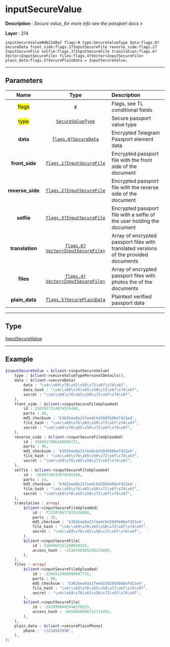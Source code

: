 # inputSecureValue

**Description** : *Secure value, for more info see the passport docs &raquo;*

**Layer** : 214

```tl
inputSecureValue#db21d0a7 flags:# type:SecureValueType data:flags.0?SecureData front_side:flags.1?InputSecureFile reverse_side:flags.2?InputSecureFile selfie:flags.3?InputSecureFile translation:flags.6?Vector<InputSecureFile> files:flags.4?Vector<InputSecureFile> plain_data:flags.5?SecurePlainData = InputSecureValue;
```

---

## Parameters

| Name | Type | Description |
| :---: | :---: | :--- |
| <mark>flags</mark> | [`#`](type/#) | Flags, see TL conditional fields |
| <mark>type</mark> | [`SecureValueType`](type/SecureValueType) | Secure passport value type |
| **data** | [`flags.0?SecureData`](type/SecureData) | Encrypted Telegram Passport element data |
| **front_side** | [`flags.1?InputSecureFile`](type/InputSecureFile) | Encrypted passport file with the front side of the document |
| **reverse_side** | [`flags.2?InputSecureFile`](type/InputSecureFile) | Encrypted passport file with the reverse side of the document |
| **selfie** | [`flags.3?InputSecureFile`](type/InputSecureFile) | Encrypted passport file with a selfie of the user holding the document |
| **translation** | [`flags.6?Vector<InputSecureFile>`](type/InputSecureFile) | Array of encrypted passport files with translated versions of the provided documents |
| **files** | [`flags.4?Vector<InputSecureFile>`](type/InputSecureFile) | Array of encrypted passport files with photos the of the documents |
| **plain_data** | [`flags.5?SecurePlainData`](type/SecurePlainData) | Plaintext verified passport data |

---

## Type

[InputSecureValue](type/InputSecureValue)

---

## Example

```php
$inputSecureValue = $client->inputSecureValue(
	type : $client->secureValueTypePersonalDetails(),
	data : $client->secureData(
		data : "\x4c\x69\x76\x65\x50\x72\x6f\x74\x6f",
		data_hash : "\x4c\x69\x76\x65\x50\x72\x6f\x74\x6f",
		secret : "\x4c\x69\x76\x65\x50\x72\x6f\x74\x6f",
	),
	front_side : $client->inputSecureFileUploaded(
		id : 2207057314879574480,
		parts : 80,
		md5_checksum : 'b362bee8a21feedcbd20d5b0bef421e4',
		file_hash : "\x4c\x69\x76\x65\x50\x72\x6f\x74\x6f",
		secret : "\x4c\x69\x76\x65\x50\x72\x6f\x74\x6f",
	),
	reverse_side : $client->inputSecureFileUploaded(
		id : 3604517806160890731,
		parts : 96,
		md5_checksum : 'b362bee8a21feedcbd20d5b0bef421e4',
		file_hash : "\x4c\x69\x76\x65\x50\x72\x6f\x74\x6f",
		secret : "\x4c\x69\x76\x65\x50\x72\x6f\x74\x6f",
	),
	selfie : $client->inputSecureFileUploaded(
		id : -5648738532974748168,
		parts : 14,
		md5_checksum : 'b362bee8a21feedcbd20d5b0bef421e4',
		file_hash : "\x4c\x69\x76\x65\x50\x72\x6f\x74\x6f",
		secret : "\x4c\x69\x76\x65\x50\x72\x6f\x74\x6f",
	),
	translation : array(
		$client->inputSecureFileUploaded(
			id : -7132078657421434608,
			parts : 56,
			md5_checksum : 'b362bee8a21feedcbd20d5b0bef421e4',
			file_hash : "\x4c\x69\x76\x65\x50\x72\x6f\x74\x6f",
			secret : "\x4c\x69\x76\x65\x50\x72\x6f\x74\x6f",
		),
		$client->inputSecureFile(
			id : 5304965321150850425,
			access_hash : -1534786505256276089,
		),
	),
	files : array(
		$client->inputSecureFileUploaded(
			id : -3264512488998047716,
			parts : 86,
			md5_checksum : 'b362bee8a21feedcbd20d5b0bef421e4',
			file_hash : "\x4c\x69\x76\x65\x50\x72\x6f\x74\x6f",
			secret : "\x4c\x69\x76\x65\x50\x72\x6f\x74\x6f",
		),
		$client->inputSecureFile(
			id : -5430998482944278525,
			access_hash : -8454020586752711455,
		),
	),
	plain_data : $client->securePlainPhone(
		phone : '+1234567890',
	),
);
```
